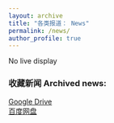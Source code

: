 ```yaml
---
layout: archive
title: "各类报道： News"
permalink: /news/
author_profile: true
---
```


No live display

### 收藏新闻 Archived news:
[Google Drive](https://drive.google.com/drive/folders/1KmqaUh2IElKOE0uG_IsOVuMo9SSYwzLz?usp=sharing) <br>
[百度网盘]()  <br>
